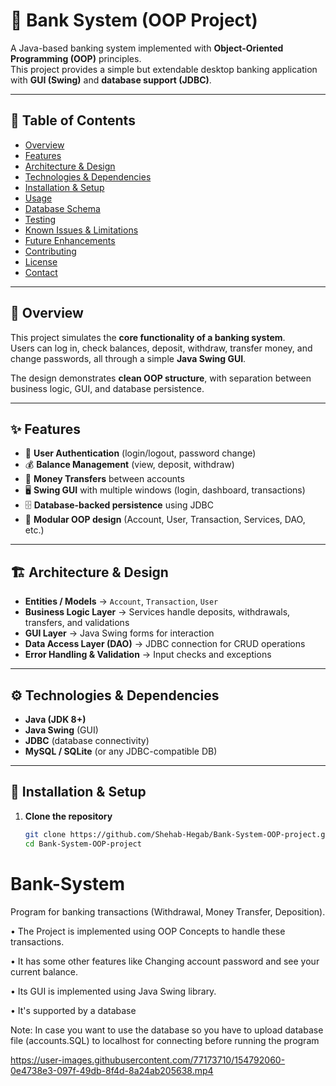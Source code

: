# 🏦 Bank System (OOP Project)

A Java-based banking system implemented with **Object-Oriented Programming (OOP)** principles.  
This project provides a simple but extendable desktop banking application with **GUI (Swing)** and **database support (JDBC)**.

---

## 📑 Table of Contents
- [Overview](#overview)
- [Features](#features)
- [Architecture & Design](#architecture--design)
- [Technologies & Dependencies](#technologies--dependencies)
- [Installation & Setup](#installation--setup)
- [Usage](#usage)
- [Database Schema](#database-schema)
- [Testing](#testing)
- [Known Issues & Limitations](#known-issues--limitations)
- [Future Enhancements](#future-enhancements)
- [Contributing](#contributing)
- [License](#license)
- [Contact](#contact)

---

## 📖 Overview

This project simulates the **core functionality of a banking system**.  
Users can log in, check balances, deposit, withdraw, transfer money, and change passwords, all through a simple **Java Swing GUI**.

The design demonstrates **clean OOP structure**, with separation between business logic, GUI, and database persistence.

---

## ✨ Features

- 🔐 **User Authentication** (login/logout, password change)  
- 💰 **Balance Management** (view, deposit, withdraw)  
- 🔄 **Money Transfers** between accounts  
- 🖥️ **Swing GUI** with multiple windows (login, dashboard, transactions)  
- 🗄️ **Database-backed persistence** using JDBC  
- 🧩 **Modular OOP design** (Account, User, Transaction, Services, DAO, etc.)

---

## 🏗 Architecture & Design

- **Entities / Models** → `Account`, `Transaction`, `User`  
- **Business Logic Layer** → Services handle deposits, withdrawals, transfers, and validations  
- **GUI Layer** → Java Swing forms for interaction  
- **Data Access Layer (DAO)** → JDBC connection for CRUD operations  
- **Error Handling & Validation** → Input checks and exceptions  

---

## ⚙️ Technologies & Dependencies

- **Java (JDK 8+)**  
- **Java Swing** (GUI)  
- **JDBC** (database connectivity)  
- **MySQL / SQLite** (or any JDBC-compatible DB)  

---

## 🚀 Installation & Setup

1. **Clone the repository**
   ```bash
   git clone https://github.com/Shehab-Hegab/Bank-System-OOP-project.git
   cd Bank-System-OOP-project

# Bank-System
Program for banking transactions (Withdrawal, Money Transfer, Deposition).

• The Project is implemented using OOP Concepts to handle these transactions.

• It has some other features like Changing account password and see your current balance.

•	Its GUI is implemented using Java Swing library.

•	It's supported by a database

Note: In case you want to use the database so you have to upload database file (accounts.SQL) to localhost for connecting before running the program


https://user-images.githubusercontent.com/77173710/154792060-0e4738e3-097f-49db-8f4d-8a24ab205638.mp4

